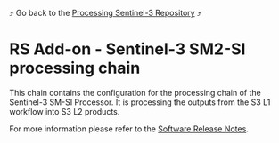 :arrow_heading_up: Go back to the [Processing Sentinel-3 Repository](../README.md) :arrow_heading_up:

# RS Add-on - Sentinel-3 SM2-SI processing chain

This chain contains the configuration for the processing chain of the Sentinel-3 SM-SI Processor. It is processing the outputs from the S3 L1 workflow into S3 L2 products.

For more information please refer to the [Software Release Notes](./doc/SRN.md).
